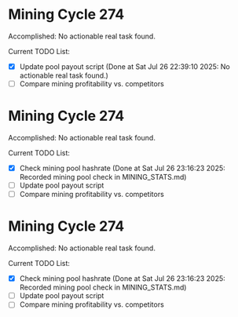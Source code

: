# Mining Cycle 274

Accomplished: No actionable real task found.

Current TODO List:

- [x] Update pool payout script  (Done at Sat Jul 26 22:39:10 2025: No actionable real task found.)
- [ ] Compare mining profitability vs. competitors

# Mining Cycle 274

Accomplished: No actionable real task found.

Current TODO List:

- [x] Check mining pool hashrate  (Done at Sat Jul 26 23:16:23 2025: Recorded mining pool check in MINING_STATS.md)
- [ ] Update pool payout script
- [ ] Compare mining profitability vs. competitors

# Mining Cycle 274

Accomplished: No actionable real task found.

Current TODO List:

- [x] Check mining pool hashrate  (Done at Sat Jul 26 23:16:23 2025: Recorded mining pool check in MINING_STATS.md)
- [ ] Update pool payout script
- [ ] Compare mining profitability vs. competitors